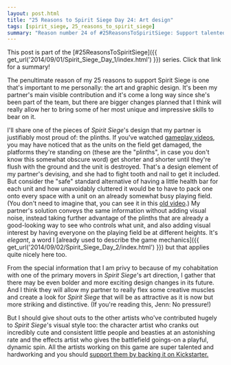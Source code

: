 ```yaml
---
layout: post.html
title: "25 Reasons to Spirit Siege Day 24: Art design"
tags: [spirit_siege, 25_reasons_to_spirit_siege]
summary: "Reason number 24 of #25ReasonsToSpiritSiege: Support talented artists working hard to make something attractive, cute and unique."
---
```


This post is part of the [#25ReasonsToSpiritSiege]({{ get_url('2014/09/01/Spirit_Siege_Day_1/index.html') }}) series. Click that link for a summary!

The penultimate reason of my 25 reasons to support Spirit Siege is one that's important to me personally: the art and graphic design. It's been my partner's main visible contribution and it's come a long way since she's been part of the team, but there are bigger changes planned that I think will really allow her to bring some of her most unique and impressive skills to bear on it.

I'll share one of the pieces of *Spirit Siege*'s design that my partner is justifiably most proud of: the plinths. If you've watched [gameplay videos](https://www.youtube.com/watch?v=w1CgPs3eZXo), you may have noticed that as the units on the field get damaged, the platforms they're standing on (these are the "plinths", in case you don't know this somewhat obscure word) get shorter and shorter until they're flush with the ground and the unit is destroyed. That's a design element of my partner's devising, and she had to fight tooth and nail to get it included. But consider the "safe" standard alternative of having a little health bar for each unit and how unavoidably cluttered it would be to have to pack one onto every space with a unit on an already somewhat busy playing field. (You don't need to imagine that, you can see it in this [old video](https://www.youtube.com/watch?v=0OljdZ24hZg).) My partner's solution conveys the same information without adding visual noise, instead taking further advantage of the plinths that are already a good-looking way to see who controls what unit, and also adding visual interest by having everyone on the playing field be at different heights. It's *elegant*, a word I [already used to describe the game mechanics]({{ get_url('2014/09/02/Spirit_Siege_Day_2/index.html') }}) but that applies quite nicely here too.

From the special information that I am privy to because of my cohabitation with one of the primary movers in _Spirit Siege_'s art direction, I gather that there may be even bolder and more exciting design changes in its future. And I think they will allow my partner to really flex some creative muscles and create a look for _Spirit Siege_ that will be as attractive as it is now but more striking and distinctive. (If you're reading this, Jenn: No pressure!)

But I should give shout outs to the other artists who've contributed hugely to _Spirit Siege_'s visual style too: the character artist who cranks out incredibly cute and consistent little people and beasties at an astonishing rate and the effects artist who gives the battlefield goings-on a playful, dynamic spin. All the artists working on this game are super talented and hardworking and you should [support them by backing it on Kickstarter.](http://www.kickstarter.com/projects/1796662059/spirit-siege-your-five-minute-strategy-game-fix)